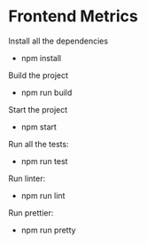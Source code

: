 # Frontend Metrics

Install all the dependencies

- npm install

Build the project

- npm run build

Start the project

- npm start

Run all the tests:

- npm run test

Run linter:

- npm run lint

Run prettier:

- npm run pretty
